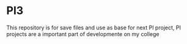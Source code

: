 # PI3
This repository is for save files and use as base for next PI project, PI projects are a important part of developmente on my college
